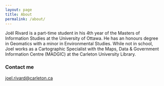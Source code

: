 ```yaml
---
layout: page
title: About
permalink: /about/
---
```


Joël Rivard is a part-time student in his 4th year of the Masters of Information Studies at the University of Ottawa. He has an honours degree in Geomatics with a minor in Environmental Studies. While not in school, Joel works as a Cartographic Specialist with the Maps, Data & Government Information Centre (MADGIC) at the Carleton University Library.

### Contact me

[joel.rivard@carleton.ca](mailto:joel.rivard@carleton.ca)
